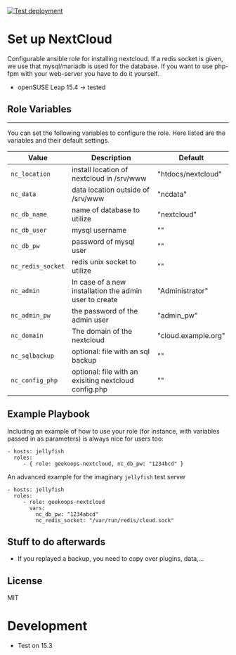 [![Test deployment](https://github.com/GeekOops/geekoops-nextcloud/actions/workflows/CI.yml/badge.svg)](https://github.com/GeekOops/geekoops-nextcloud/actions/workflows/CI.yml)

# Set up NextCloud

Configurable ansible role for installing nextcloud.
If a redis socket is given, we use that
mysql/mariadb is used for the database.
If you want to use php-fpm with your web-server you have to do it yourself.

- openSUSE Leap 15.4 -> tested

## Role Variables
--------------

You can set the following variables to configure the role. Here listed are the variables and their default settings.


| Value | Description | Default |
|-------|-------------|---------|
|`nc_location` | install location of nextcloud in /srv/www | "htdocs/nextcloud" |
|`nc_data` | data location outside of /srv/www | "ncdata" |
|`nc_db_name` | name of database to utilize | "nextcloud" |
|`nc_db_user` | mysql username | "" |
|`nc_db_pw` | password of mysql user | "" |
|`nc_redis_socket` | redis unix socket to utilize | "" |
|`nc_admin` | In case of a new installation the admin user to create | "Administrator" |
|`nc_admin_pw` | the password of the admin user | "admin_pw" |
|`nc_domain` | The domain of the nextcloud | "cloud.example.org" |
|`nc_sqlbackup` | optional: file with an sql backup | "" |
|`nc_config_php` | optional: file with an exisiting nextcloud config.php | "" |

## Example Playbook

Including an example of how to use your role (for instance, with variables passed in as parameters) is always nice for users too:

    - hosts: jellyfish
      roles:
         - { role: geekoops-nextcloud, nc_db_pw: "1234bcd" }

An advanced example for the imaginary `jellyfish` test server

    - hosts: jellyfish
      roles:
         - role: geekoops-nextcloud
           vars:
             nc_db_pw: "1234abcd"
             nc_redis_socket: "/var/run/redis/cloud.sock"

## Stuff to do afterwards
- If you replayed a backup, you need to copy over plugins, data,...

## License

MIT

# Development
- Test on 15.3
